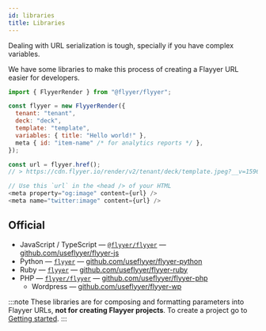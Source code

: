 ```yaml
---
id: libraries
title: Libraries
---
```


Dealing with URL serialization is tough, specially if you have complex variables.

We have some libraries to make this process of creating a Flayyer URL easier for developers.

```js
import { FlyyerRender } from "@flyyer/flyyer";

const flyyer = new FlyyerRender({
  tenant: "tenant",
  deck: "deck",
  template: "template",
  variables: { title: "Hello world!" },
  meta { id: "item-name" /* for analytics reports */ },
});

const url = flyyer.href();
// > https://cdn.flyyer.io/render/v2/tenant/deck/template.jpeg?__v=1596906866&title=Hello+world%21

// Use this `url` in the <head /> of your HTML
<meta property="og:image" content={url} />
<meta name="twitter:image" content={url} />
```

## Official

* JavaScript / TypeScript — [`@flyyer/flyyer`](https://www.npmjs.com/package/@flyyer/flyyer) — [github.com/useflyyer/flyyer-js](https://github.com/useflyyer/flyyer-js)
* Python — [`flyyer`](https://pypi.org/project/flyyer/) — [github.com/useflyyer/flyyer-python](https://github.com/useflyyer/flyyer-python)
* Ruby — [`flyyer`](https://rubygems.org/gems/flyyer/) — [github.com/useflyyer/flyyer-ruby](https://github.com/useflyyer/flyyer-ruby)
* PHP — [`flyyer/flyyer`](https://packagist.org/packages/flyyer/flyyer) — [github.com/useflyyer/flyyer-php](https://github.com/useflyyer/flyyer-php)
  * Wordpress — [github.com/useflyyer/flyyer-wp](https://github.com/useflyyer/flyyer-wp)

:::note
These libraries are for composing and formatting parameters into Flayyer URLs, **not for creating Flayyer projects**. To create a project go to [Getting started](./getting-started.md).
:::
